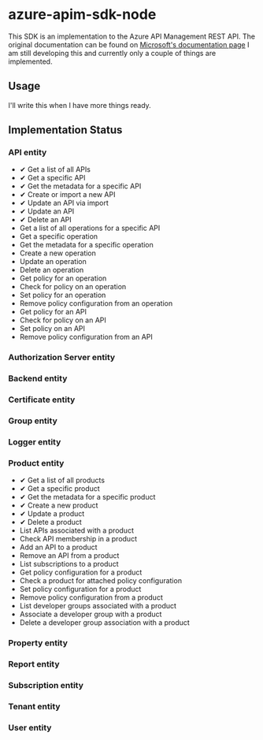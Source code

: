 # azure-apim-sdk-node

This SDK is an implementation to the Azure API Management REST API. The original
documentation can be found on [Microsoft's documentation page](https://docs.microsoft.com/en-us/rest/api/apimanagement/apimanagementrest/api-management-rest)
I am still developing this and currently only a couple of things are implemented.

## Usage

I'll write this when I have more things ready.

## Implementation Status

### API entity

* ✔ Get a list of all APIs
* ✔ Get a specific API
* ✔ Get the metadata for a specific API
* ✔ Create or import a new API
* ✔ Update an API via import
* ✔ Update an API
* ✔ Delete an API
* Get a list of all operations for a specific API
* Get a specific operation
* Get the metadata for a specific operation
* Create a new operation
* Update an operation
* Delete an operation
* Get policy for an operation
* Check for policy on an operation
* Set policy for an operation
* Remove policy configuration from an operation
* Get policy for an API
* Check for policy on an API
* Set policy on an API
* Remove policy configuration from an API

### Authorization ​Server entity

### Backend entity

### Certificate entity

### Group entity

### Logger entity

### Product entity

* ✔ Get a list of all products
* ✔ Get a specific product
* ✔ Get the metadata for a specific product
* ✔ Create a new product
* ✔ Update a product
* ✔ Delete a product
* List APIs associated with a product
* Check API membership in a product
* Add an API to a product
* Remove an API from a product
* List subscriptions to a product
* Get policy configuration for a product
* Check a product for attached policy configuration
* Set policy configuration for a product
* Remove policy configuration from a product
* List developer groups associated with a product
* Associate a developer group with a product
* Delete a developer group association with a product

### Property ​entity

### Report entity

### Subscription entity

### Tenant entity

### User entity
